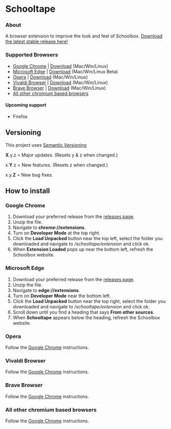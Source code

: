 # Schooltape
### About
A browser extension to improve the look and feel of Schoolbox. [Download the latest stable release here!](https://github.com/42willow/schooltape/releases/latest)

### Supported Browsers
- [Google Chrome](#google_chrome) | [Download](https://www.google.com.au/chrome/ "Download Google Chrome") (Mac/Win/Linux)
- [Microsoft Edge](#edge) | [Download](https://www.microsoft.com/en-us/edge "Download Microsoft Edge") (Mac/Win/Linux Beta)
- [Opera](#opera) | [Download](https://www.opera.com/download "Download Opera") (Mac/Win/Linux)
- [Vivaldi Browser](#vivaldi) | [Download](https://vivaldi.com/download/ "Download Vivaldi Browser") (Mac/Win/Linux)
- [Brave Browser](#brave) | [Download](https://brave.com/download/ "Download Brave Browser") (Mac/Win/Linux)
- [All other chromium based browsers](#chromium)

#### Upcoming support
- Firefox

## Versioning
This project uses [Semantic Versioning](https://semver.org)

**X**.y.z = Major updates. (Resets y & z when changed.)

x.**Y**.z = New features. (Resets z when changed.)

x.y.**Z** = New bug fixes.
## How to install
### Google Chrome <a name="google_chrome"></a>
1) Download your preferred release from the [releases page](https://github.com/42willow/schooltape/releases).
2) Unzip the file.
3) Navigate to __chrome://extensions__.
4) Turn on __Developer Mode__ at the top right.
5) Click the __Load Unpacked__ button near the top left, select the folder you downloaded and navigate to _/schooltape/extension_ and click ok.
6) When __Extension Loaded__ pops up near the bottom left, refresh the Schoolbox website.


### Microsoft Edge <a name="edge"></a>
1) Download your preferred release from the [releases page](https://github.com/42willow/schooltape/releases).
2) Unzip the file.
3) Navigate to __edge://extensions__.
4) Turn on __Developer Mode__ near the bottom left.
5) Click the __Load Unpacked__ button near the top right, select the folder you downloaded and navigate to _/schooltape/extension_ and click ok.
6) Scroll down until you find a heading that says __From other sources__.
8) When __Schooltape__ appears below the heading, refresh the Schoolbox website.

### Opera <a name="opera"></a>
Follow the [Google Chrome](#google_chrome) instructions.

### Vivaldi Browser <a name="vivaldi"></a>
Follow the [Google Chrome](#google_chrome) instructions.

### Brave Browser <a name="brave"></a>
Follow the [Google Chrome](#google_chrome) instructions.

### All other chromium based browsers <a name="chromium"></a>
Follow the [Google Chrome](#google_chrome) instructions.
